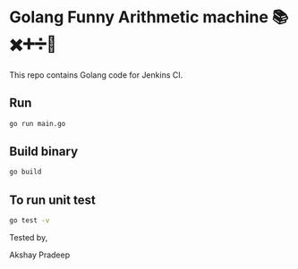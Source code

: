 # Golang Funny Arithmetic machine 📚✖️➕➗🔢
This repo contains Golang code for Jenkins CI.

## Run
```bash
go run main.go
```

## Build binary
```bash
go build
```
## To run unit test
```bash
go test -v
```
Tested by,

Akshay Pradeep
